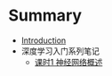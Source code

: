 # Summary

* [Introduction](README.md)
* 深度学习入门系列笔记
  * [课时1 神经网络概述](ke-shi-1-shen-jing-wang-luo-gai-shu.md)

